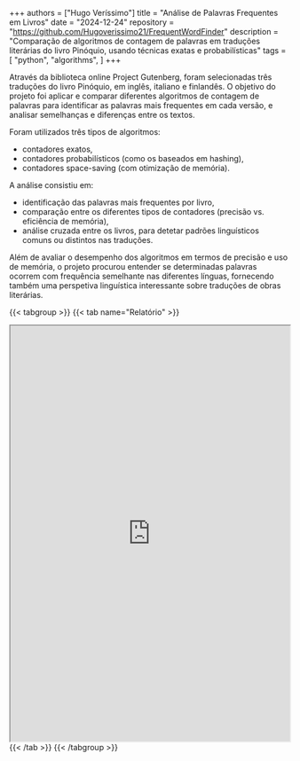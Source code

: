 +++
authors = ["Hugo Veríssimo"]
title = "Análise de Palavras Frequentes em Livros"
date = "2024-12-24"
repository = "https://github.com/Hugoverissimo21/FrequentWordFinder"
description = "Comparação de algoritmos de contagem de palavras em traduções literárias do livro Pinóquio, usando técnicas exatas e probabilísticas"
tags = [
    "python",
    "algorithms",
]
+++

Através da biblioteca online Project Gutenberg, foram selecionadas três traduções do livro Pinóquio, em inglês, italiano e finlandês. O objetivo do projeto foi aplicar e comparar diferentes algoritmos de contagem de palavras para identificar as palavras mais frequentes em cada versão, e analisar semelhanças e diferenças entre os textos.

Foram utilizados três tipos de algoritmos:
- contadores exatos,
- contadores probabilísticos (como os baseados em hashing),
- contadores space-saving (com otimização de memória).

A análise consistiu em:
- identificação das palavras mais frequentes por livro,
- comparação entre os diferentes tipos de contadores (precisão vs. eficiência de memória),
- análise cruzada entre os livros, para detetar padrões linguísticos comuns ou distintos nas traduções.

Além de avaliar o desempenho dos algoritmos em termos de precisão e uso de memória, o projeto procurou entender se determinadas palavras ocorrem com frequência semelhante nas diferentes línguas, fornecendo também uma perspetiva linguística interessante sobre traduções de obras literárias.

{{< tabgroup >}}
{{< tab name="Relatório" >}}
<iframe src="https://hugoverissimo21.github.io/FrequentWordFinder/revdetua/report.pdf"
        width="100%"
        height="750px"
        loading="lazy">
        Este navegador não suporta iframes.
</iframe>
{{< /tab >}}
{{< /tabgroup >}}